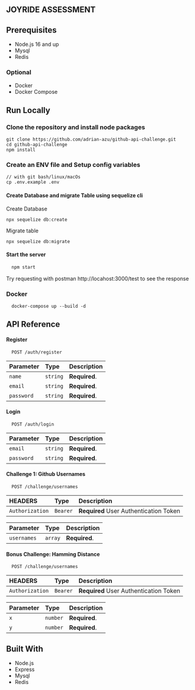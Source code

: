 ## JOYRIDE ASSESSMENT

## Prerequisites

- Node.js 16 and up
- Mysql
- Redis

### Optional
- Docker
- Docker Compose

## Run Locally

### Clone the repository and install node packages

```
git clone https://github.com/adrian-azu/github-api-challenge.git
cd github-api-challenge
npm install
```

### Create an ENV file and Setup config variables

```
// with git bash/linux/macOs
cp .env.example .env
```
#### Create Database and migrate Table using sequelize cli

Create Database
```
npx sequelize db:create
```
Migrate table

```
npx sequelize db:migrate
```

#### Start the server

```bash
  npm start
```

Try requesting with postman http://locahost:3000/test to see the response

### Docker

```
  docker-compose up --build -d
```

## API Reference

#### Register

```http
  POST /auth/register
```

| Parameter  | Type     | Description   |
| :--------- | :------- | :------------ |
| `name`     | `string` | **Required**. |
| `email`    | `string` | **Required**. |
| `password` | `string` | **Required**. |

#### Login

```http
  POST /auth/login
```

| Parameter  | Type     | Description   |
| :--------- | :------- | :------------ |
| `email`    | `string` | **Required**. |
| `password` | `string` | **Required**. |

#### Challenge 1: Github Usernames

```http
  POST /challenge/usernames
```

| HEADERS         | Type     | Description                            |
| :-------------- | :------- | :------------------------------------- |
| `Authorization` | `Bearer` | **Required** User Authentication Token |

| Parameter  | Type     | Description   |
| :--------- | :------- | :------------ |
| `usernames`    | `array` | **Required**. |

#### Bonus Challenge: Hamming Distance

```http
  POST /challenge/usernames
```

| HEADERS         | Type     | Description                            |
| :-------------- | :------- | :------------------------------------- |
| `Authorization` | `Bearer` | **Required** User Authentication Token |

| Parameter  | Type     | Description   |
| :--------- | :------- | :------------ |
| `x`    | `number` | **Required**. |
| `y`    | `number` | **Required**. |

## Built With

- Node.js
- Express
- Mysql
- Redis
